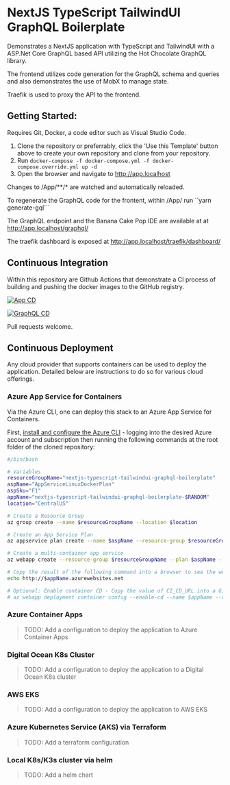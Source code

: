 # NextJS TypeScript TailwindUI GraphQL Boilerplate

Demonstrates a NextJS application with TypeScript and TailwindUI with a ASP.Net Core GraphQL based API utilizing the Hot Chocolate GraphQL library.


The frontend utilizes code generation for the GraphQL schema and queries and also demonstrates the use of MobX to manage state.

Traefik is used to proxy the API to the frontend.

## Getting Started:

Requires Git, Docker, a code editor such as Visual Studio Code.

1. Clone the repository or preferrably, click the 'Use this Template' button above to create your own repository and clone from your repository.
2. Run ```docker-compose -f docker-compose.yml -f docker-compose.override.yml up -d```
3. Open the browser and navigate to http://app.localhost

Changes to /App/**/* are watched and automatically reloaded.

To regenerate the GraphQL code for the frontent, within /App/ run ``yarn generate-gql```


The GraphQL endpoint and the Banana Cake Pop IDE are available at at http://app.localhost/graphql/

The traefik dashboard is exposed at http://app.localhost/traefik/dashboard/

## Continuous Integration
Within this repository are Github Actions that demonstrate a CI process of building and pushing the docker images to the GitHub registry.


[![App CD](https://github.com/rdacorporation/nextjs-typescript-tailwindui-graphql-boilerplate/actions/workflows/app-cd.yml/badge.svg)](https://github.com/rdacorporation/nextjs-typescript-tailwindui-graphql-boilerplate/actions/workflows/app-cd.yml)

[![GraphQL CD](https://github.com/rdacorporation/nextjs-typescript-tailwindui-graphql-boilerplate/actions/workflows/graphql-cd.yml/badge.svg)](https://github.com/rdacorporation/nextjs-typescript-tailwindui-graphql-boilerplate/actions/workflows/graphql-cd.yml)

Pull requests welcome.

## Continuous Deployment

Any cloud provider that supports containers can be used to deploy the application. Detailed below are instructions to do so for various cloud offerings.

### Azure App Service for Containers

Via the Azure CLI, one can deploy this stack to an Azure App Service for Containers.

First, [install and configure the Azure CLI](https://docs.microsoft.com/en-us/cli/azure/install-azure-cli) - logging into the desired Azure account and subscription then running the following commands at the root folder of the cloned repository:

``` bash
#/bin/bash

# Variables
resourceGroupName="nextjs-typescript-tailwindui-graphql-boilerplate"
aspName="AppServiceLinuxDockerPlan"
aspSku="F1"
appName="nextjs-typescript-tailwindui-graphql-boilerplate-$RANDOM"
location="CentralUS"

# Create a Resource Group
az group create --name $resourceGroupName --location $location

# Create an App Service Plan
az appservice plan create --name $aspName --resource-group $resourceGroupName --location $location --is-linux --sku $aspSku

# Create a multi-container app service
az webapp create --resource-group $resourceGroupName --plan $aspName --name $appName --multicontainer-config-type compose --multicontainer-config-file docker-compose-azure.yml

# Copy the result of the following command into a browser to see the web app.
echo http://$appName.azurewebsites.net

# Optional: Enable container CD - Copy the value of CI_CD_URL into a Github Secret and update GH Actions workflow to use that secret. If testing the webhook url at the command line, remember to escape the $ sign with \$.
# az webapp deployment container config --enable-cd --name $appName --resource-group $resourceGroupName
```

### Azure Container Apps

> TODO: Add a configuration to deploy the application to Azure Container Apps

### Digital Ocean K8s Cluster

> TODO: Add a configuration to deploy the application to a Digital Ocean K8s cluster

### AWS EKS

> TODO: Add a configuration to deploy the application to AWS EKS

### Azure Kubernetes Service (AKS) via Terraform

> TODO: Add a terraform configuration

### Local K8s/K3s cluster via helm

> TODO: Add a helm chart
